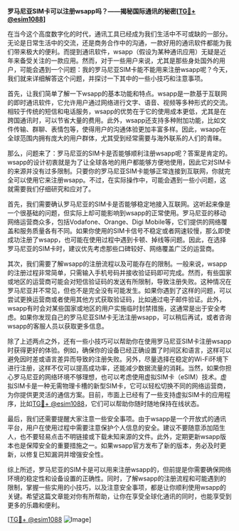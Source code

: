 **罗马尼亚SIM卡可以注册wsapp吗？——揭秘国际通讯的秘密[[TG💪+ @esim1088](https://t.me/s/esim1088)]**

在当今这个高度数字化的时代，通讯工具已经成为我们生活中不可或缺的一部分。无论是日常生活中的交流，还是商务合作中的沟通，一款好用的通讯软件都能为我们带来极大的便利。而提到通讯软件，wsapp（假设为某种通讯应用）无疑是近年来备受关注的一款应用。然而，对于一些用户来说，尤其是那些身处国外的用户，可能会遇到一个问题：我的罗马尼亚SIM卡能不能用来注册wsapp呢？今天，我们就来详细解答这个问题，并探讨一下其中的一些小技巧和注意事项。

首先，让我们简单了解一下wsapp的基本功能和特点。wsapp是一款基于互联网的即时通讯软件，它允许用户通过网络进行文字、语音、视频等多种形式的交流。相较于传统的短信和电话服务，wsapp的优势在于它的使用成本更低，尤其是在跨国通讯时，可以节省大量的费用。此外，wsapp还支持多种附加功能，比如文件传输、群聊、表情包等，使得用户的沟通体验更加丰富多样。因此，wsapp在全球范围内拥有庞大的用户群体，尤其受到经常需要与海外联系的人们的青睐。

那么，问题来了：罗马尼亚的SIM卡是否能够顺利注册wsapp呢？答案是肯定的。wsapp的设计初衷就是为了让全球各地的用户都能够方便地使用，因此它对SIM卡的来源并没有过多限制。只要你的罗马尼亚SIM卡能够正常连接到互联网，你就完全可以使用它来注册wsapp。不过，在实际操作中，可能会遇到一些小问题，这就需要我们仔细研究和应对了。

首先，我们需要确认罗马尼亚的SIM卡是否能够稳定地接入互联网。这听起来像是一个很基础的问题，但实际上却可能影响到wsapp的正常使用。罗马尼亚的移动网络运营商众多，包括Vodafone、Orange、Digi Mobile等，它们提供的网络覆盖和服务质量各有不同。如果你使用的SIM卡信号不稳定或者网速较慢，那么即使成功注册了wsapp，也可能在使用过程中遇到卡顿、掉线等问题。因此，在选择罗马尼亚的SIM卡时，建议优先考虑那些口碑较好、网络覆盖广泛的运营商。

其次，我们需要了解wsapp的注册流程以及可能存在的限制。一般来说，wsapp的注册过程非常简单，只需输入手机号码并接收验证码即可完成。然而，有些国家或地区的运营商可能会对短信验证码的发送有所限制，导致注册失败。这种情况在罗马尼亚并不常见，但也不是完全没有可能发生。如果你遇到了这样的问题，可以尝试更换运营商或者使用其他方式获取验证码，比如通过电子邮件验证。此外，wsapp有时会对某些国家或地区的用户实施临时封禁措施，这通常是出于安全考虑。如果你发现自己的罗马尼亚SIM卡无法注册wsapp，可以稍后再试，或者咨询wsapp的客服人员以获取更多信息。

除了上述两点之外，还有一些小技巧可以帮助你在使用罗马尼亚SIM卡注册wsapp时获得更好的体验。例如，确保你的设备已经正确设置了时间区和语言，这样可以避免因时差或语言差异而导致的注册失败。另外，尽量选择在稳定的Wi-Fi环境下进行注册，这样不仅可以提高成功率，还能减少数据流量的消耗。当然，如果你担心罗马尼亚的网络环境不够理想，也可以考虑使用虚拟SIM卡（eSIM）技术。虚拟SIM卡是一种无需物理卡槽的新型SIM卡，它可以轻松切换不同的网络运营商，为你提供更灵活的通信方案。目前，市面上已经有了一些支持虚拟SIM卡的应用程序，比如[TG💪+ @esim1088](https://t.me/s/esim1088)，它们可以帮助你随时随地保持在线状态。

最后，我们还需要提醒大家注意一些安全事项。由于wsapp是一个开放式的通讯平台，用户在使用过程中需要注意保护个人信息的安全。建议不要随意添加陌生人，也不要轻易点击不明链接或下载未知来源的文件。此外，定期更新wsapp版本也是保障安全的重要措施之一。如果wsapp官方发布了新的版本，务必及时更新，以修复已知漏洞并增强安全性。

综上所述，罗马尼亚的SIM卡是可以用来注册wsapp的，但前提是你需要确保网络环境的稳定性和设备设置的正确性。同时，了解wsapp的注册流程和可能遇到的限制，掌握一些实用的小技巧，以及注意安全事项，都是让你顺利使用wsapp的关键。希望这篇文章能对你有所帮助，让你在享受全球化通讯的同时，也能享受到更多的乐趣和便利。

[[TG💪+ @esim1088](https://t.me/s/esim1088) ![Image](https://i.postimg.cc/4NQfJmqS/Snipaste-2025-05-13-00-14-12.png)]